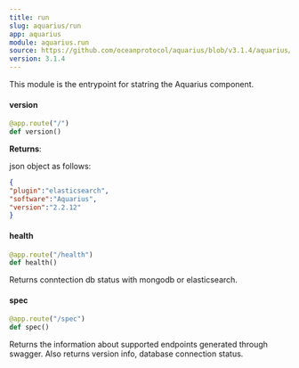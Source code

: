 ```yaml
---
title: run
slug: aquarius/run
app: aquarius
module: aquarius.run
source: https://github.com/oceanprotocol/aquarius/blob/v3.1.4/aquarius/run.py
version: 3.1.4
---
```

This module is the entrypoint for statring the Aquarius component.

#### version

```python
@app.route("/")
def version()
```

**Returns**:

  json object as follows:
  ```JSON
  {
  "plugin":"elasticsearch",
  "software":"Aquarius",
  "version":"2.2.12"
  }
  ```

#### health

```python
@app.route("/health")
def health()
```

Returns conntection db status with mongodb or elasticsearch.

#### spec

```python
@app.route("/spec")
def spec()
```

Returns the information about supported endpoints generated through swagger. Also returns version info, database connection status.

